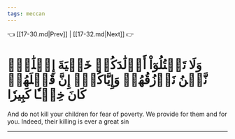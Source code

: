 ```yaml
---
tags: meccan
---
```


👈 [[17-30.md|Prev]] | [[17-32.md|Next]] 👉

# وَلَا تَقۡتُلُوٓاْ أَوۡلَٰدَكُمۡ خَشۡيَةَ إِمۡلَٰقٖۖ نَّحۡنُ نَرۡزُقُهُمۡ وَإِيَّاكُمۡۚ إِنَّ قَتۡلَهُمۡ كَانَ خِطۡـٔٗا كَبِيرٗا

And do not kill your children for fear of poverty. We provide for them and for you. Indeed, their killing is ever a great sin

---

